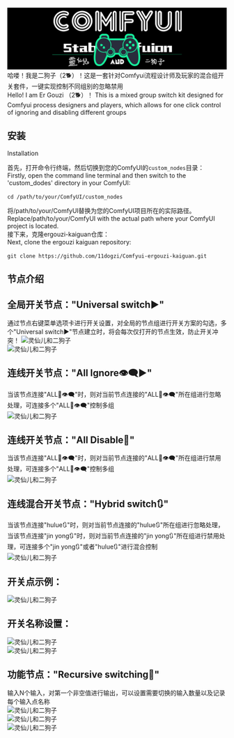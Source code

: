 ![灵仙儿和二狗子](docs/LOGO2.png "LOGO2")
哈喽！我是二狗子（2🐕）！这是一套针对Comfyui流程设计师及玩家的混合组开关套件，一键实现控制不同组别的忽略禁用   
Hello! I am Er Gouzi （2🐕）！ This is a mixed group switch kit designed for Comfyui process designers and players, which allows for one click control of ignoring and disabling different groups

## 安装
Installation

首先，打开命令行终端，然后切换到您的ComfyUI的`custom_nodes`目录：   
Firstly, open the command line terminal and then switch to the 'custom_dodes' directory in your ComfyUI:   

```cd /path/to/your/ComfyUI/custom_nodes```

将/path/to/your/ComfyUI替换为您的ComfyUI项目所在的实际路径。   
Replace/path/to/your/ComfyUI with the actual path where your ComfyUI project is located.   
接下来，克隆ergouzi-kaiguan仓库：   
Next, clone the ergouzi kaiguan repository:   

```git clone https://github.com/11dogzi/Comfyui-ergouzi-kaiguan.git```

## 节点介绍   
## 全局开关节点："Universal switch▶️"    
通过节点右键菜单选项卡进行开关设置，对全局的节点组进行开关方案的勾选，多个"Universal switch▶️"节点建立时，将会每次仅打开的节点生效，防止开关冲突！
![灵仙儿和二狗子](docs/全局开关.png "全局开关")    
![灵仙儿和二狗子](docs/全局开关1.png "全局开关1")    

## 连线开关节点："All Ignore👁️‍🗨️▶️"    
当该节点连接"ALL🚫👁️‍🗨️"时，则对当前节点连接的"ALL🚫👁️‍🗨️"所在组进行忽略处理，可连接多个"ALL🚫👁️‍🗨️"控制多组    
![灵仙儿和二狗子](docs/连线忽略.png "连线忽略")       

## 连线开关节点："All Disable🚫"    
当该节点连接"ALL🚫👁️‍🗨️"时，则对当前节点连接的"ALL🚫👁️‍🗨️"所在组进行禁用处理，可连接多个"ALL🚫👁️‍🗨️"控制多组    
![灵仙儿和二狗子](docs/连线禁用.png "连线禁用")    

## 连线混合开关节点："Hybrid switch🔃"    
当该节点连接"hulue🔃"时，则对当前节点连接的"hulue🔃"所在组进行忽略处理，当该节点连接"jin yong🔃"时，则对当前节点连接的"jin yong🔃"所在组进行禁用处理，可连接多个"jin yong🔃"或者"hulue🔃"进行混合控制    
![灵仙儿和二狗子](docs/连线混合.png "连线混合")     

## 开关点示例：    
![灵仙儿和二狗子](docs/开关点.png "开关点")   

## 开关名称设置：    
![灵仙儿和二狗子](docs/连线式开关.png "连线式开关")    
![灵仙儿和二狗子](docs/开关名称修改.png "开关名称修改")    

## 功能节点："Recursive switching🔀"    
输入N个输入，对第一个非空值进行输出，可以设置需要切换的输入数量以及记录每个输入点名称    
![灵仙儿和二狗子](docs/任意切换.png "任意切换")    
![灵仙儿和二狗子](docs/任意切换1.png "任意切换1")    
![灵仙儿和二狗子](docs/任意切换2.png "任意切换2")    


















